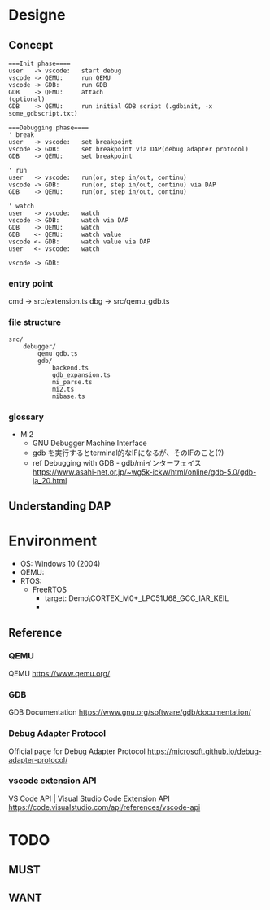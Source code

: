 # Designe
## Concept
```puml
===Init phase====
user   -> vscode:	start debug
vscode -> QEMU: 	run QEMU
vscode -> GDB: 		run GDB
GDB    -> QEMU: 	attach
(optional)
GDB    -> QEMU: 	run initial GDB script (.gdbinit, -x some_gdbscript.txt)

===Debugging phase====
' break
user   -> vscode: 	set breakpoint
vscode -> GDB: 		set breakpoint via DAP(debug adapter protocol)
GDB    -> QEMU: 	set breakpoint

' run
user   -> vscode: 	run(or, step in/out, continu)
vscode -> GDB: 		run(or, step in/out, continu) via DAP
GDB    -> QEMU: 	run(or, step in/out, continu)

' watch
user   -> vscode: 	watch
vscode -> GDB: 		watch via DAP
GDB    -> QEMU: 	watch
GDB    <- QEMU: 	watch value
vscode <- GDB: 		watch value via DAP
user   <- vscode: 	watch
```

```
vscode -> GDB: 
```

### entry point 
cmd -> src/extension.ts
dbg -> src/qemu_gdb.ts

### file structure
```
src/
	debugger/
		qemu_gdb.ts
		gdb/
			backend.ts
			gdb_expansion.ts
			mi_parse.ts
			mi2.ts
			mibase.ts
```

### glossary
- MI2
	- GNU Debugger Machine Interface
	- gdb を実行するとterminal的なIFになるが、そのIFのこと(?)
	- ref
	Debugging with GDB - gdb/miインターフェイス
https://www.asahi-net.or.jp/~wg5k-ickw/html/online/gdb-5.0/gdb-ja_20.html

## Understanding DAP

# Environment
- OS: Windows 10 (2004)
- QEMU: 
- RTOS:
	- FreeRTOS
		- target: Demo\CORTEX_M0+_LPC51U68_GCC_IAR_KEIL
		- 


## Reference
### QEMU
QEMU
https://www.qemu.org/

### GDB
GDB Documentation
https://www.gnu.org/software/gdb/documentation/

### Debug Adapter Protocol
Official page for Debug Adapter Protocol
https://microsoft.github.io/debug-adapter-protocol/

### vscode extension API
VS Code API | Visual Studio Code Extension API
https://code.visualstudio.com/api/references/vscode-api

# TODO
## MUST
## WANT
